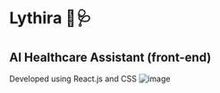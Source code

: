 # Lythira 🤖🩺
## AI Healthcare Assistant (front-end)
Developed using React.js and CSS
![image](https://github.com/user-attachments/assets/08e3b3eb-6c52-456f-9904-040e22c5166c)
